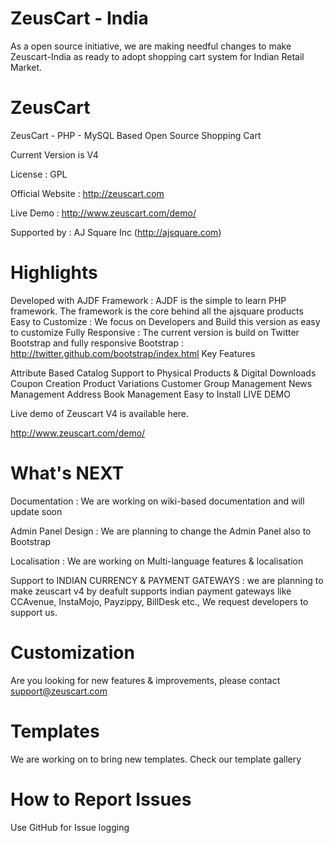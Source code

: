 ZeusCart - India
================
As a open source initiative, we are making needful changes to make Zeuscart-India as ready to adopt shopping cart system for Indian Retail Market.


ZeusCart
========
ZeusCart - PHP - MySQL Based Open Source Shopping Cart

Current Version is V4

License : GPL

Official Website : http://zeuscart.com

Live Demo : http://www.zeuscart.com/demo/

Supported by : AJ Square Inc (http://ajsquare.com)

Highlights
==========
Developed with AJDF Framework : AJDF is the simple to learn PHP framework. The framework is the core behind all the ajsquare products
Easy to Customize : We focus on Developers and Build this version as easy to customize
Fully Responsive : The current version is build on Twitter Bootstrap and fully responsive Bootstrap : http://twitter.github.com/bootstrap/index.html
Key Features

Attribute Based Catalog
Support to Physical Products & Digital Downloads
Coupon Creation
Product Variations
Customer Group Management
News Management
Address Book Management
Easy to Install
LIVE DEMO

Live demo of Zeuscart V4 is available here.

http://www.zeuscart.com/demo/

What's NEXT
===========

Documentation : We are working on wiki-based documentation and will update soon

Admin Panel Design : We are planning to change the Admin Panel also to Bootstrap

Localisation : We are working on Multi-language features & localisation

Support to INDIAN CURRENCY & PAYMENT GATEWAYS : we are planning to make zeuscart v4 by deafult supports indian payment gateways like CCAvenue, InstaMojo, Payzippy, BillDesk etc., We request developers to support us.

Customization
=============
Are you looking for new features & improvements, please contact support@zeuscart.com

Templates
========
We are working on to bring new templates. Check our template gallery

How to Report Issues
====================

Use GitHub for Issue logging
